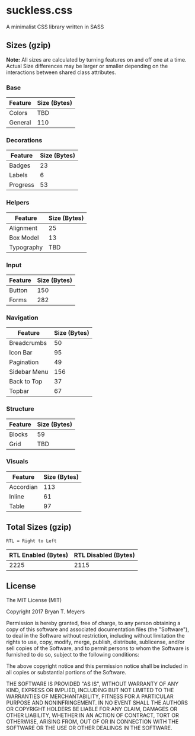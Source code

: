 # suckless.css
A minimalist CSS library written in SASS

## Sizes (gzip)

__Note:__ All sizes are calculated by turning features on and off one at a time. Actual Size differences may be larger or smaller depending on the interactions between shared class attributes.

### Base
| Feature  | Size (Bytes) |
|----------|--------------|
| Colors   | TBD          |
| General  | 110          |

### Decorations
| Feature  | Size (Bytes) |
|----------|--------------|
| Badges   | 23           |
| Labels   | 6            |
| Progress | 53           |

### Helpers
| Feature    | Size (Bytes) |
|------------|--------------|
| Alignment  | 25           |
| Box Model  | 13           |
| Typography | TBD          |

### Input
| Feature | Size (Bytes) |
|---------|--------------|
| Button  | 150          |
| Forms   | 282          |

### Navigation
| Feature      | Size (Bytes) |
|--------------|--------------|
| Breadcrumbs  | 50           |
| Icon Bar     | 95           |
| Pagination   | 49           |
| Sidebar Menu | 156          |
| Back to Top  | 37           |
| Topbar       | 67           |

### Structure
| Feature | Size (Bytes) |
|---------|--------------|
| Blocks  | 59           |
| Grid    | TBD          |

### Visuals
| Feature   | Size (Bytes) |
|-----------|--------------|
| Accordian | 113          |
| Inline    | 61           |
| Table     | 97           |

## Total Sizes (gzip)

```RTL = Right to Left```

| RTL Enabled (Bytes) | RTL Disabled (Bytes) |
|---------------------|----------------------|
| 2225                | 2115                 |

## License

The MIT License (MIT)

Copyright 2017 Bryan T. Meyers

Permission is hereby granted, free of charge, to any person obtaining a copy
of this software and associated documentation files (the "Software"), to deal
in the Software without restriction, including without limitation the rights
to use, copy, modify, merge, publish, distribute, sublicense, and/or sell
copies of the Software, and to permit persons to whom the Software is
furnished to do so, subject to the following conditions:

The above copyright notice and this permission notice shall be included in all
copies or substantial portions of the Software.

THE SOFTWARE IS PROVIDED "AS IS", WITHOUT WARRANTY OF ANY KIND, EXPRESS OR
IMPLIED, INCLUDING BUT NOT LIMITED TO THE WARRANTIES OF MERCHANTABILITY,
FITNESS FOR A PARTICULAR PURPOSE AND NONINFRINGEMENT. IN NO EVENT SHALL THE
AUTHORS OR COPYRIGHT HOLDERS BE LIABLE FOR ANY CLAIM, DAMAGES OR OTHER
LIABILITY, WHETHER IN AN ACTION OF CONTRACT, TORT OR OTHERWISE, ARISING FROM,
OUT OF OR IN CONNECTION WITH THE SOFTWARE OR THE USE OR OTHER DEALINGS IN THE
SOFTWARE.
